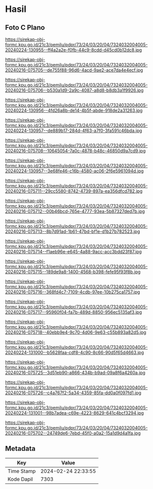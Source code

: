 # Hasil

## Foto C Plano

https://sirekap-obj-formc.kpu.go.id/21c3/pemilu/pdpr/73/24/03/20/04/7324032004005-20240224-130955--ff4a2a2e-f0fb-44c9-8cdd-d45cd0b12dc8.jpg

https://sirekap-obj-formc.kpu.go.id/21c3/pemilu/pdpr/73/24/03/20/04/7324032004005-20240216-075705--de755f88-96d6-4acd-9ae2-ace7da4e4ecf.jpg

https://sirekap-obj-formc.kpu.go.id/21c3/pemilu/pdpr/73/24/03/20/04/7324032004005-20240216-075706--b530a1d9-2a9c-4087-a8d8-b8db3a1f9926.jpg

https://sirekap-obj-formc.kpu.go.id/21c3/pemilu/pdpr/73/24/03/20/04/7324032004005-20240224-130956--4fd26a8b-de14-4b5f-abde-918de2a31263.jpg

https://sirekap-obj-formc.kpu.go.id/21c3/pemilu/pdpr/73/24/03/20/04/7324032004005-20240224-130957--de889b17-284d-4f63-a7f0-3fa591c46bda.jpg

https://sirekap-obj-formc.kpu.go.id/21c3/pemilu/pdpr/73/24/03/20/04/7324032004005-20240216-075708--10645054-7a0c-4878-b48c-46850d9a7cd9.jpg

https://sirekap-obj-formc.kpu.go.id/21c3/pemilu/pdpr/73/24/03/20/04/7324032004005-20240224-130957--3e68fe46-c16b-4580-ac06-2f6e5961094d.jpg

https://sirekap-obj-formc.kpu.go.id/21c3/pemilu/pdpr/73/24/03/20/04/7324032004005-20240216-075711--29cc5580-8742-4739-897a-ea356dfcd782.jpg

https://sirekap-obj-formc.kpu.go.id/21c3/pemilu/pdpr/73/24/03/20/04/7324032004005-20240216-075712--00b46bcd-765e-4777-93ea-5b87327ded7b.jpg

https://sirekap-obj-formc.kpu.go.id/21c3/pemilu/pdpr/73/24/03/20/04/7324032004005-20240216-075713--8b7d91ad-1b61-47bd-bf1e-d1b27b782523.jpg

https://sirekap-obj-formc.kpu.go.id/21c3/pemilu/pdpr/73/24/03/20/04/7324032004005-20240216-075714--f1aeb96e-e645-4a88-9acc-acc3bdd23f87.jpg

https://sirekap-obj-formc.kpu.go.id/21c3/pemilu/pdpr/73/24/03/20/04/7324032004005-20240216-075715--189de9a8-1400-4568-b398-fefe95f93f8b.jpg

https://sirekap-obj-formc.kpu.go.id/21c3/pemilu/pdpr/73/24/03/20/04/7324032004005-20240216-075716--368fd4c7-7109-4cdb-97ee-10b275ca1757.jpg

https://sirekap-obj-formc.kpu.go.id/21c3/pemilu/pdpr/73/24/03/20/04/7324032004005-20240216-075717--95960f04-fa7b-489d-8850-956ec5135af3.jpg

https://sirekap-obj-formc.kpu.go.id/21c3/pemilu/pdpr/73/24/03/20/04/7324032004005-20240216-075718--40ebb9e4-9c70-4d06-9e63-c55b893a82d5.jpg

https://sirekap-obj-formc.kpu.go.id/21c3/pemilu/pdpr/73/24/03/20/04/7324032004005-20240224-131000--b5628faa-cdf8-4c90-8c66-90d5f65d4663.jpg

https://sirekap-obj-formc.kpu.go.id/21c3/pemilu/pdpr/73/24/03/20/04/7324032004005-20240216-075725--3d51eb90-a866-434b-b9ad-09a8f6a4260a.jpg

https://sirekap-obj-formc.kpu.go.id/21c3/pemilu/pdpr/73/24/03/20/04/7324032004005-20240216-075726--c4a767f2-5a34-4359-85fa-dd0a0f097fd1.jpg

https://sirekap-obj-formc.kpu.go.id/21c3/pemilu/pdpr/73/24/03/20/04/7324032004005-20240224-131001--98b7adea-c69e-4223-8629-641c4bcf3294.jpg

https://sirekap-obj-formc.kpu.go.id/21c3/pemilu/pdpr/73/24/03/20/04/7324032004005-20240216-075702--24749de6-7ebd-45f0-a0a2-15a1d9d4a1fa.jpg


## Metadata

| Key        | Value               |
| ---------- | ------------------- |
| Time Stamp | 2024-02-24 22:33:55 |
| Kode Dapil | 7303                |



